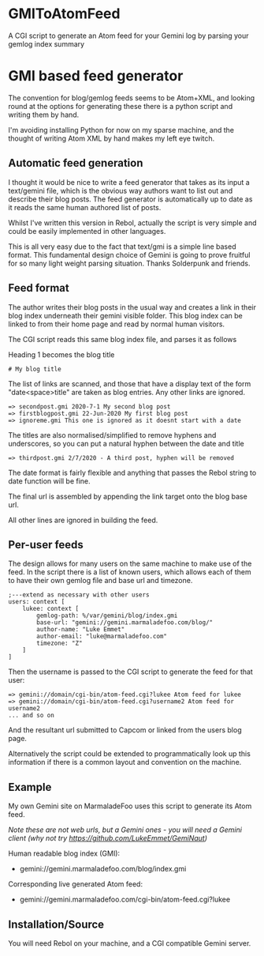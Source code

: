 # GMIToAtomFeed

A CGI script to generate an Atom feed for your Gemini log by parsing your gemlog index summary

# GMI based feed generator

The convention for blog/gemlog feeds seems to be Atom+XML, and looking round at the options for generating these there is a python script and writing them by hand.

I'm avoiding installing Python for now on my sparse machine, and the thought of writing Atom XML by hand makes my left eye twitch. 

## Automatic feed generation

I thought it would be nice to write a feed generator that takes as its input a text/gemini file, which is the obvious way authors want to list out and describe their blog posts. The feed generator is automatically up to date as it reads the same human authored list of posts.

Whilst I've written this version in Rebol, actually the script is very simple and could be easily implemented in other languages.

This is all very easy due to the fact that text/gmi is a simple line based format. This fundamental design choice of Gemini is going to prove fruitful for so many light weight parsing situation. Thanks Solderpunk and friends.

## Feed format

The author writes their blog posts in the usual way and creates a link in their blog index underneath their gemini visible folder. This blog index can be linked to from their home page and read by normal human visitors.

The CGI script reads this same blog index file, and parses it as follows

Heading 1 becomes the blog title

```
# My blog title
```

The list of links are scanned, and those that have a display text of the form "date\<space\>title" are taken as blog entries. Any other links are ignored.

```
=> secondpost.gmi 2020-7-1 My second blog post
=> firstblogpost.gmi 22-Jun-2020 My first blog post
=> ignoreme.gmi This one is ignored as it doesnt start with a date
```

The titles are also normalised/simplified to remove hyphens and underscores, so you can put a natural hyphen between the date and title

```
=> thirdpost.gmi 2/7/2020 - A third post, hyphen will be removed
```

The date format is fairly flexible and anything that passes the Rebol string to date function will be fine.

The final url is assembled by appending the link target onto the blog base url.

All other lines are ignored in building the feed.

## Per-user feeds

The design allows for many users on the same machine to make use of the feed. In the script there is a list of known users, which allows each of them to have their own gemlog file and base url and timezone.

```
;---extend as necessary with other users
users: context [
    lukee: context [
        gemlog-path: %/var/gemini/blog/index.gmi
        base-url: "gemini://gemini.marmaladefoo.com/blog/"
        author-name: "Luke Emmet"
        author-email: "luke@marmaladefoo.com"
        timezone: "Z"
    ]
]
```

Then the username is passed to the CGI script to generate the feed for that user:

```
=> gemini://domain/cgi-bin/atom-feed.cgi?lukee Atom feed for lukee
=> gemini://domain/cgi-bin/atom-feed.cgi?username2 Atom feed for username2
... and so on
```

And the resultant url submitted to Capcom or linked from the users blog page.

Alternatively the script could be extended to programmatically look up this information if there is a common layout and convention on the machine.

## Example

My own Gemini site on MarmaladeFoo uses this script to generate its Atom feed. 

*Note these are not web urls, but a Gemini ones - you will need a Gemini client (why not try https://github.com/LukeEmmet/GemiNaut)*

Human readable blog index (GMI):

* gemini://gemini.marmaladefoo.com/blog/index.gmi  

Corresponding live generated Atom feed:

* gemini://gemini.marmaladefoo.com/cgi-bin/atom-feed.cgi?lukee 

## Installation/Source

You will need Rebol on your machine, and a CGI compatible Gemini server.